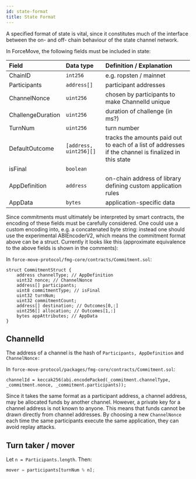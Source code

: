 ```yaml
---
id: state-format
title: State Format
---
```


A specified format of state is vital, since it constitutes much of the interface between the on- and off- chain behaviour of the state channel network.

In ForceMove, the following fields must be included in state:

| **Field**         | **Data type**          | **Definition / Explanation**                                                                         |
| :---------------- | :--------------------- | :--------------------------------------------------------------------------------------------------- |
| ChainID           | `int256`               | e.g. ropsten / mainnet                                                                               |
| Participants      | `address[]`            | participant addresses                                                                                |
| ChannelNonce      | `uint256`              | chosen by participants to make ChannelId unique                                                      |
| ChallengeDuration | `uint256`              | duration of challenge (in ms?)                                                                       |
| TurnNum           | `uint256`              | turn number                                                                                          |
| DefaultOutcome    | `[address, uint256][]` | tracks the amounts paid out to each of a list of addresses if the channel is finalized in this state |
| isFinal           | `boolean`              |                                                                                                      |
| AppDefinition     | `address`              | on-chain address of library defining custom application rules                                        |
| AppData           | `bytes`                | application-specific data                                                                            |

Since commitments must ultimately be interpreted by smart contracts, the encoding of these fields must be carefully considered. One could use a custom encoding into, e.g. a concatenated byte string: instead one should use the experimental ABIEncoderV2, which means the commitment format above can be a struct. Currently it looks like this \(approximate equivalence to the above fields is shown in the comments\):

In `force-move-protocol/fmg-core/contracts/Commitment.sol`:

```solidity
struct CommitmentStruct {
    address channelType; // AppDefinition
    uint32 nonce; // ChannelNonce
    address[] participants;
    uint8 commitmentType; // isFinal
    uint32 turnNum;
    uint32 commitmentCount;
    address[] destination; // Outcomes[0,:]
    uint256[] allocation; // Outcomes[1,:]
    bytes appAttributes; // AppData
}
```

## ChannelId

The address of a channel is the hash of `Participants, AppDefinition` and `ChannelNonce:`

In `force-move-protocol/packages/fmg-core/contracts/Commitment.sol`:

```solidity
channelId = keccak256(abi.encodePacked(_commitment.channelType, _commitment.nonce, _commitment.participants));
```

Since it takes the same format as a participant address, a channel address, may be allocated funds by another channel. However, a private key for a channel address is not known to anyone. This means that funds cannot be drawn directly from channel addresses. By choosing a new `ChannelNonce` each time the same participants execute the same application, they can avoid replay attacks.

## Turn taker / mover

Let `n = Participants.length`. Then:

```javascript
mover = participants[turnNum % n];
```
